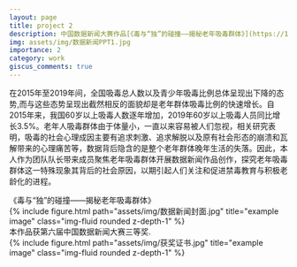 ```yaml
---
layout: page
title: project 2
description: 中国数据新闻大赛作品[《毒与“独”的碰撞——揭秘老年吸毒群体》](https://1648777837.wixsite.com/drug-abuse-elderly)
img: assets/img/数据新闻PPT1.jpg
importance: 2
category: work
giscus_comments: true
---
```


在2015年至2019年间，全国吸毒总人数以及青少年吸毒比例总体呈现出下降的态势,而与这些态势呈现出截然相反的面貌却是老年群体吸毒比例的快速增长。自2015年来，我国60岁以上吸毒人数逐年增加，2019年60岁以上吸毒人员同比增长3.5%。老年人吸毒群体由于体量小，一直以来容易被人们忽视，相关研究表明，吸毒的社会心理成因主要有追求刺激、追求解脱以及原有社会形态的崩溃和瓦解带来的心理痛苦等，数据背后隐含的是整个老年群体晚年生活的失落。因此，本人作为团队队长带来成员聚焦老年吸毒群体开展数据新闻作品创作，探究老年吸毒群体这一特殊现象其背后的社会原因，以期引起人们关注和促进禁毒教育与积极老龄化的进程。

<div class="caption">
    《毒与“独”的碰撞——揭秘老年吸毒群体》
</div>
<div class="row">
    <div class="col-sm mt-3 mt-md-0">
        {% include figure.html path="assets/img/数据新闻封面.jpg" title="example image" class="img-fluid rounded z-depth-1" %}
    </div>
</div>
<div class="caption">
    本作品获第六届中国数据新闻大赛三等奖.
</div>

<div class="row justify-content-sm-center">
     <div class="col-sm mt-3 mt-md-0">
        {% include figure.html path="assets/img/获奖证书.jpg" title="example image" class="img-fluid rounded z-depth-1" %}
    </div>
</div>

